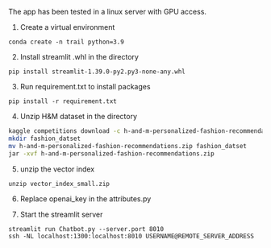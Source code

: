 
The app has been tested in a linux server with GPU access.

1. Create a virtual environment

```
conda create -n trail python=3.9
```

2. Install streamlit .whl in the directory

```
pip install streamlit-1.39.0-py2.py3-none-any.whl
```

3. Run requirement.txt to install packages

```
pip install -r requirement.txt
```

4. Unzip H&M dataset in the directory

```bash
kaggle competitions download -c h-and-m-personalized-fashion-recommendations
mkdir fashion_datset
mv h-and-m-personalized-fashion-recommendations.zip fashion_datset
jar -xvf h-and-m-personalized-fashion-recommendations.zip 
```

5. unzip the vector index

```
unzip vector_index_small.zip
```

6. Replace openai_key in the attributes.py

7. Start the streamlit server

```
streamlit run Chatbot.py --server.port 8010
ssh -NL localhost:1300:localhost:8010 USERNAME@REMOTE_SERVER_ADDRESS
```



